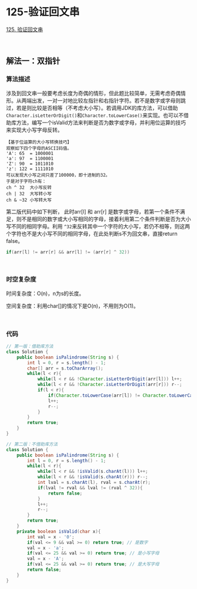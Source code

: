 # 125-验证回文串

[125. 验证回文串](https://leetcode-cn.com/problems/valid-palindrome/)

<br />

## 解法一：双指针

### 算法描述

涉及到回文串一般要考虑长度为奇偶的情形，但此题比较简单，无需考虑奇偶情形。从两端出发，一对一对地比较左指针和右指针字符。若不是数字或字母则跳过，若是则比较是否相等（不考虑大小写）。若调用JDK的库方法，可以借助`Character.isLetterOrDigit()`和`Character.toLowerCase()`来实现。也可以不借助库方法，编写一个isValid方法来判断是否为数字或字母，并利用位运算的技巧来实现大小写字母反转。

```
【基于位运算的大小写转换技巧】
观察如下四个字母的ASCII码值。
'A': 65  = 1000001
'a': 97  = 1100001
'Z': 90  = 1011010
'z': 122 = 1111010
可以发现大小写之间只差了100000，即十进制的32。
于是对于字符ch有：
ch ^ 32  大小写反转
ch | 32  大写转小写
ch & ~32 小写转大写
```

第二版代码中如下判断， 此时arr[l] 和 arr[r] 是数字或字母，若第一个条件不满足，则不是相同的数字或大小写相同的字母，接着利用第二个条件判断是否为大小写不同的相同字母。利用 `^32`来反转其中一个字符的大小写，若仍不相等，则这两个字符也不是大小写不同的相同字母，在此处判断s不为回文串，直接return false。

```java
if(arr[l] != arr[r] && arr[l] != (arr[r] ^ 32))
```

<br />

### 时空复杂度

时间复杂度：O(n)，n为s的长度。

空间复杂度：利用char\[]的情况下是O(n)，不用则为O(1)。

<br />

### 代码

```java
// 第一版：借助库方法
class Solution {
    public boolean isPalindrome(String s) {
        int l = 0, r = s.length() - 1;
        char[] arr = s.toCharArray();
        while(l < r){
            while(l < r && !Character.isLetterOrDigit(arr[l])) l++;
            while(l < r && !Character.isLetterOrDigit(arr[r])) r--;
            if(l < r){
                if(Character.toLowerCase(arr[l]) != Character.toLowerCase(arr[r])) return false;
                l++;
                r--;
            }
        }
        return true;
    }
}
```

```java
// 第二版：不借助库方法
class Solution {
    public boolean isPalindrome(String s) {
        int l = 0, r = s.length() - 1;
        while(l < r){
            while(l < r && !isValid(s.charAt(l))) l++;
            while(l < r && !isValid(s.charAt(r))) r--;
            int lval = s.charAt(l), rval = s.charAt(r);
            if(lval != rval && lval != (rval ^ 32)){
                return false;
            }
            l++;
            r--;
        }
        return true;
    }
    private boolean isValid(char x){
        int val = x - '0';
        if(val <= 9 && val >= 0) return true; // 是数字
        val = x - 'a';
        if(val <= 25 && val >= 0) return true; // 是小写字母
        val = x - 'A';
        if(val <= 25 && val >= 0) return true; // 是大写字母
        return false;
    }
}
```

